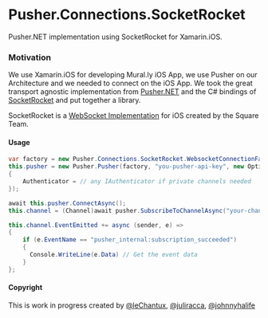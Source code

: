Pusher.Connections.SocketRocket
===============================

Pusher.NET implementation using SocketRocket for Xamarin.iOS.

### Motivation

We use Xamarin.iOS for developing Mural.ly iOS App, we use Pusher on our Architecture and we needed to connect on the iOS App. We took the great transport agnostic implementation from [Pusher.NET](https://github.com/digitalcreations/Pusher.NET) and the C# bindings of [SocketRocket](https://github.com/thefactory/SocketRocket-Sharp) and put together a library.

SocketRocket is a [WebSocket Implementation](https://github.com/square/SocketRocket) for iOS created by the Square Team.

#### Usage 

```csharp
var factory = new Pusher.Connections.SocketRocket.WebsocketConnectionFactory();
this.pusher = new Pusher.Pusher(factory, "you-pusher-api-key", new Options
{
    Authenticator = // any IAuthenticator if private channels needed
});

await this.pusher.ConnectAsync();
this.channel = (Channel)await pusher.SubscribeToChannelAsync("your-channel-name");

this.channel.EventEmitted += async (sender, e) =>
{
    if (e.EventName == "pusher_internal:subscription_succeeded")
    {
      Console.WriteLine(e.Data) // Get the event data
    }
};
```

#### Copyright 

This is work in progress created by [@leChantux](http://twitter.com/leChantux), [@juliracca](http://twitter.com/juliracca), [@johnnyhalife](http://twitter.com/johnnyhalife)
